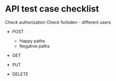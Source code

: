 # API test case checklist
Check authorization
Check forbiden - different users

- POST
  - Happy paths
  - Negative paths

- GET

- PUT

- DELETE
